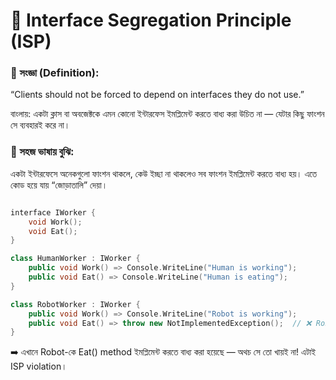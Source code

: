 # 📘 Interface Segregation Principle (ISP)

### 📌 সংজ্ঞা (Definition):

“Clients should not be forced to depend on interfaces they do not use.”

বাংলায়: একটা ক্লাস বা অবজেক্টকে এমন কোনো ইন্টারফেস ইমপ্লিমেন্ট করতে বাধ্য করা উচিত না — যেটার কিছু ফাংশন সে ব্যবহারই করে না।

### 🎯 সহজ ভাষায় বুঝি:

একটা ইন্টারফেসে অনেকগুলো ফাংশন থাকলে, কেউ ইচ্ছা না থাকলেও সব ফাংশন ইমপ্লিমেন্ট করতে বাধ্য হয়।
এতে কোড হয়ে যায় “জোড়াতালি” দেয়া।

```cpp

interface IWorker {
    void Work();
    void Eat();
}

class HumanWorker : IWorker {
    public void Work() => Console.WriteLine("Human is working");
    public void Eat() => Console.WriteLine("Human is eating");
}

class RobotWorker : IWorker {
    public void Work() => Console.WriteLine("Robot is working");
    public void Eat() => throw new NotImplementedException();  // ❌ Robot তো খায় না!
}


```

➡️ এখানে Robot-কে Eat() method ইমপ্লিমেন্ট করতে বাধ্য করা হয়েছে — অথচ সে তো খায়ই না!
এটাই ISP violation।
